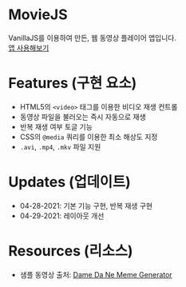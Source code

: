 # MovieJS
VanillaJS를 이용하여 만든, 웹 동영상 플레이어 앱입니다.   
[앱 사용해보기](https://kuman514.github.io/MovieJS/index.html)

# Features (구현 요소)
- HTML5의 `<video>` 태그를 이용한 비디오 재생 컨트롤
- 동영상 파일을 불러오는 즉시 자동으로 재생
- 반복 재생 여부 토글 기능
- CSS의 `@media` 쿼리를 이용한 최소 해상도 지정
- `.avi`, `.mp4`, `.mkv` 파일 지원

# Updates (업데이트)
- 04-28-2021: 기본 기능 구현, 반복 재생 구현
- 04-29-2021: 레이아웃 개선

# Resources (리소스)
- 샘플 동영상 출처: [Dame Da Ne Meme Generator](https://animalface.site/damedane.html)
